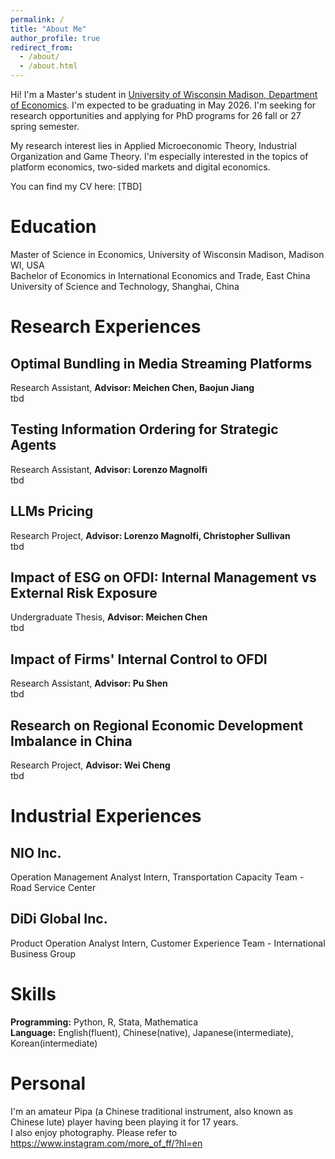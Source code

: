 ```yaml
---
permalink: /
title: "About Me"
author_profile: true
redirect_from: 
  - /about/
  - /about.html
---
```


Hi! I'm a Master's student in [University of Wisconsin Madison, Department of Economics](https://econ.wisc.edu/). I'm expected to be graduating in May 2026. I'm seeking for research opportunities and applying for PhD programs for 26 fall or 27 spring semester.

My research interest lies in Applied Microeconomic Theory, Industrial Organization and Game Theory. I'm especially interested in the topics of platform economics, two-sided markets and digital economics.

You can find my CV here: [TBD]  

  

Education
======
Master of Science in Economics, University of Wisconsin Madison, Madison WI, USA  
Bachelor of Economics in International Economics and Trade, East China University of Science and Technology, Shanghai, China  

  

Research Experiences
======

Optimal Bundling in Media Streaming Platforms
------
Research Assistant, **Advisor: Meichen Chen, Baojun Jiang**  
tbd  


Testing Information Ordering for Strategic Agents
------
Research Assistant, **Advisor: Lorenzo Magnolfi**  
tbd  


LLMs Pricing
------
Research Project, **Advisor: Lorenzo Magnolfi, Christopher Sullivan**  
tbd  


Impact of ESG on OFDI: Internal Management vs External Risk Exposure
------
Undergraduate Thesis, **Advisor: Meichen Chen**  
tbd  


Impact of Firms' Internal Control to OFDI
------
Research Assistant, **Advisor: Pu Shen**  
tbd  


Research on Regional Economic Development Imbalance in China
------
Research Project, **Advisor: Wei Cheng**  
tbd  


Industrial Experiences
======
NIO Inc.
------
Operation Management Analyst Intern, Transportation Capacity Team - Road Service Center

DiDi Global Inc.
------
Product Operation Analyst Intern, Customer Experience Team - International Business Group

Skills
======
**Programming:** Python, R, Stata, Mathematica  
**Language:** English(fluent), Chinese(native), Japanese(intermediate), Korean(intermediate)  


Personal
======
I'm an amateur Pipa (a Chinese traditional instrument, also known as Chinese lute) player having been playing it for 17 years.  
I also enjoy photography. Please refer to https://www.instagram.com/more_of_ff/?hl=en



